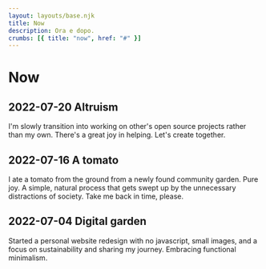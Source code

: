 ```yaml
---
layout: layouts/base.njk
title: Now
description: Ora e dopo.
crumbs: [{ title: "now", href: "#" }]
---
```


# Now

## 2022-07-20 Altruism

I'm slowly transition into working on other's open source projects rather than my own. There's a great joy in helping. Let's create together.

## 2022-07-16 A tomato

I ate a tomato from the ground from a newly found community garden. Pure joy. A simple, natural process that gets swept up by the unnecessary distractions of society. Take me back in time, please.

## 2022-07-04 Digital garden

Started a personal website redesign with no javascript, small images, and a focus on sustainability and sharing my journey. Embracing functional minimalism.
